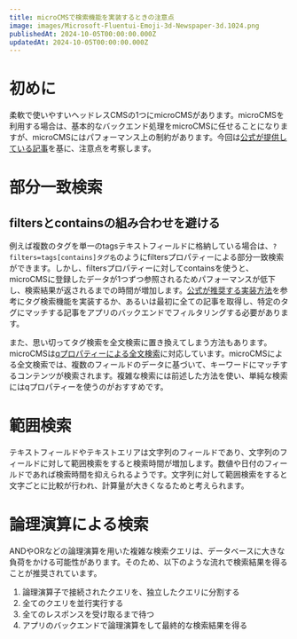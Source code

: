 ```yaml
---
title: microCMSで検索機能を実装するときの注意点
image: images/Microsoft-Fluentui-Emoji-3d-Newspaper-3d.1024.png
publishedAt: 2024-10-05T00:00:00.000Z
updatedAt: 2024-10-05T00:00:00.000Z
---
```

# 初めに

柔軟で使いやすいヘッドレスCMSの1つにmicroCMSがあります。microCMSを利用する場合は、基本的なバックエンド処理をmicroCMSに任せることになりますが、microCMSにはパフォーマンス上の制約があります。今回は[公式が提供している記事](https://help.microcms.io/ja/knowledge/content-api-get-response-slow)を基に、注意点を考察します。

# 部分一致検索

## filtersとcontainsの組み合わせを避ける

例えば複数のタグを単一のtagsテキストフィールドに格納している場合は、`?filters=tags[contains]タグ名`のようにfiltersプロパティーによる部分一致検索ができます。しかし、filtersプロパティーに対してcontainsを使うと、microCMSに登録したデータが1つずつ参照されるためパフォーマンスが低下し、検索結果が返されるまでの時間が増加します。[公式が推奨する実装方法](https://help.microcms.io/ja/knowledge/categories-and-tabs)を参考にタグ検索機能を実装するか、あるいは最初に全ての記事を取得し、特定のタグにマッチする記事をアプリのバックエンドでフィルタリングする必要があります。

また、思い切ってタグ検索を全文検索に置き換えてしまう方法もあります。microCMSは[qプロパティーによる全文検索](https://document.microcms.io/content-api/get-list-contents#ha8abec0b2f)に対応しています。microCMSによる全文検索では、複数のフィールドのデータに基づいて、キーワードにマッチするコンテンツが検索されます。複雑な検索には前述した方法を使い、単純な検索にはqプロパティーを使うのがおすすめです。

# 範囲検索

テキストフィールドやテキストエリアは文字列のフィールドであり、文字列のフィールドに対して範囲検索をすると検索時間が増加します。数値や日付のフィールドであれば検索時間を抑えられるようです。文字列に対して範囲検索をすると文字ごとに比較が行われ、計算量が大きくなるためと考えられます。

# 論理演算による検索

ANDやORなどの論理演算を用いた複雑な検索クエリは、データベースに大きな負荷をかける可能性があります。そのため、以下のような流れで検索結果を得ることが推奨されています。

1.  論理演算子で接続されたクエリを、独立したクエリに分割する
2.  全てのクエリを並行実行する
3.  全てのレスポンスを受け取るまで待つ
4.  アプリのバックエンドで論理演算をして最終的な検索結果を得る